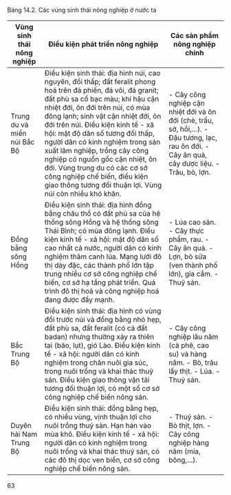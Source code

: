 Bảng 14.2. Các vùng sinh thái nông nghiệp ở nước ta

Vùng sinh thái nông nghiệp | Điều kiện phát triển nông nghiệp | Các sản phẩm nông nghiệp chính
--- | --- | ---
Trung du và miền núi Bắc Bộ | Điều kiện sinh thái: địa hình núi, cao nguyên, đồi thấp; đất feralit phong hoá trên đá phiến, đá vôi, đá granit; đất phù sa cổ bạc màu; khí hậu cận nhiệt đới, ôn đới trên núi, có mùa đông lạnh; sinh vật cận nhiệt đới, ôn đới trên núi. Điều kiện kinh tế - xã hội: mật độ dân số tương đối thấp, người dân có kinh nghiệm trong sản xuất lâm nghiệp, trồng cây công nghiệp có nguồn gốc cận nhiệt, ôn đới. Vùng trung du có các cơ sở công nghiệp chế biến, điều kiện giao thông tương đối thuận lợi. Vùng núi còn nhiều khó khăn. | - Cây công nghiệp cận nhiệt đới và ôn đới (chè, trẩu, sở, hồi,...). - Đậu tương, lạc, rau ôn đới. - Cây ăn quả, cây dược liệu. - Trâu, bò, lợn.
Đồng bằng sông Hồng | Điều kiện sinh thái: địa hình đồng bằng châu thổ có đất phù sa của hệ thống sông Hồng và hệ thống sông Thái Bình; có mùa đông lạnh. Điều kiện kinh tế - xã hội: mật độ dân số cao nhất cả nước, người dân có kinh nghiệm thâm canh lúa. Mạng lưới đô thị dày đặc, các thành phố lớn tập trung nhiều cơ sở công nghiệp chế biến, cơ sở hạ tầng phát triển. Quá trình đô thị hoá và công nghiệp hoá đang được đẩy mạnh. | - Lúa cao sản. - Cây thực phẩm, rau. - Cây ăn quả. - Lợn, bò sữa (ven thành phố lớn), gia cầm. - Thuỷ sản.
Bắc Trung Bộ | Điều kiện sinh thái: địa hình có vùng đồi trước núi và đồng bằng nhỏ hẹp, đất phù sa, đất feralit (có cả đất badan) nhưng thường xảy ra thiên tai (bão, lụt), gió Lào. Điều kiện kinh tế - xã hội: người dân có kinh nghiệm trong chăn nuôi gia súc, trong nuôi trồng và khai thác thuỷ sản. Điều kiện giao thông vận tải tương đối thuận lợi, có một số cơ sở công nghiệp chế biến nông sản. | - Cây công nghiệp lâu năm (cà phê, cao su) và hàng năm. - Bò, trâu lấy thịt. - Lúa. - Thuỷ sản.
Duyên hải Nam Trung Bộ | Điều kiện sinh thái: đồng bằng hẹp, có nhiều vùng, vịnh thuận lợi cho nuôi trồng thuỷ sản. Hạn hán vào mùa khô. Điều kiện kinh tế - xã hội: người dân có kinh nghiệm trong nuôi trồng và khai thác thuỷ sản, có các đô thị dọc ven biển, cơ sở công nghiệp chế biến nông sản. | - Thuỷ sản. - Bò thịt, lợn. - Cây công nghiệp hàng năm (mía, bông,...).

63